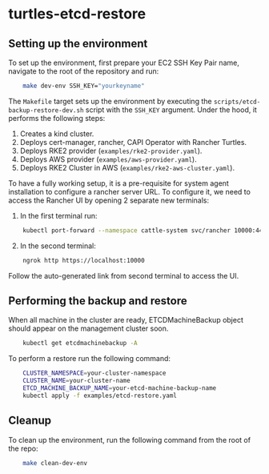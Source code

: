 # turtles-etcd-restore

## Setting up the environment

To set up the environment, first prepare your EC2 SSH Key Pair name, navigate to the root of the repository and run:

```bash
    make dev-env SSH_KEY="yourkeyname"
```

The `Makefile` target sets up the environment by executing the `scripts/etcd-backup-restore-dev.sh` 
script with the `SSH_KEY` argument. Under the hood, it performs the following steps:

1. Creates a kind cluster.
2. Deploys cert-manager, rancher, CAPI Operator with Rancher Turtles.
3. Deploys RKE2 provider (`examples/rke2-provider.yaml`).
4. Deploys AWS provider (`examples/aws-provider.yaml`).
5. Deploys RKE2 Cluster in AWS (`examples/rke2-aws-cluster.yaml`).

To have a fully working setup, it is a pre-requisite for system agent installation
to configure a rancher server URL. To configure it, we need to access the Rancher UI by
opening 2 separate new terminals:

1. In the first terminal run:

```bash
    kubectl port-forward --namespace cattle-system svc/rancher 10000:443
```

2. In the second terminal:

```bash
    ngrok http https://localhost:10000
```

Follow the auto-generated link from second terminal to access the UI.

## Performing the backup and restore

When all machine in the cluster are ready, ETCDMachineBackup object should appear on the management cluster soon.

```bash
    kubectl get etcdmachinebackup -A
```

To perform a restore run the following command:

```bash
    CLUSTER_NAMESPACE=your-cluster-namespace
    CLUSTER_NAME=your-cluster-name
    ETCD_MACHINE_BACKUP_NAME=your-etcd-machine-backup-name
    kubectl apply -f examples/etcd-restore.yaml
```

## Cleanup

To clean up the environment, run the following command from the root of the repo:

```bash
    make clean-dev-env
```
